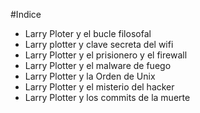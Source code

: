 #Indice

* Larry Ploter y el bucle filosofal
* Larry plotter y clave secreta del wifi
* Larry Plotter y el prisionero y el firewall 
* Larry Plotter y el malware de fuego
* Larry Plotter y la Orden de Unix
* Larry Plotter y el misterio del hacker
* Larry Plotter y los commits de la muerte

